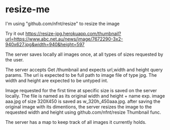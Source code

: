 # resize-me
I'm using "github.com/nfnt/resize" to resize the image


Try it out 
https://resize-jpg.herokuapp.com/thumbnail?url=https://www.abc.net.au/news/image/7672290-3x2-940x627.jpg&width=940&height=597

The server saves locally all images once, at all types of sizes requested by the user.

The server accepts Get /thumbnail and expects url,width and height query params.
The url is expected to be full path to image file of type jpg.
The width and height are expected to be untyped int.

Image requested for the first time at specific size is saved on the server locally.
The file is named as its original width and height + name exp. image aaa.jpg of size 320X450 is saved as w_320h_450aaa.jpg.
after saving the original image with its dimentions, the server resizes the image to the requested width and height using github.com/nfnt/resize Thumbnail func.

The server has a map to keep track of all images it currently holds.
